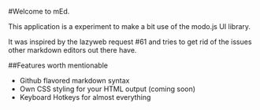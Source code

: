 #Welcome to mEd.

This application is a experiment to make a bit use of the modo.js UI library.

It was inspired by the lazyweb request #61 and tries to get rid of the issues
other markdown editors out there have.



##Features worth mentionable

* Github flavored markdown syntax
* Own CSS styling for your HTML output (coming soon)
* Keyboard Hotkeys for almost everything